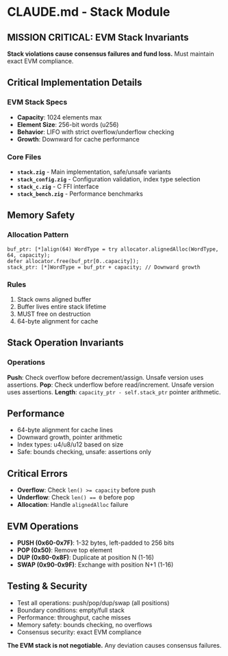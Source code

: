 # CLAUDE.md - Stack Module

## MISSION CRITICAL: EVM Stack Invariants

**Stack violations cause consensus failures and fund loss.** Must maintain exact EVM compliance.

## Critical Implementation Details

### EVM Stack Specs

- **Capacity**: 1024 elements max
- **Element Size**: 256-bit words (u256)
- **Behavior**: LIFO with strict overflow/underflow checking
- **Growth**: Downward for cache performance

### Core Files

- **`stack.zig`** - Main implementation, safe/unsafe variants
- **`stack_config.zig`** - Configuration validation, index type selection
- **`stack_c.zig`** - C FFI interface
- **`stack_bench.zig`** - Performance benchmarks

## Memory Safety

### Allocation Pattern
```zig
buf_ptr: [*]align(64) WordType = try allocator.alignedAlloc(WordType, 64, capacity);
defer allocator.free(buf_ptr[0..capacity]);
stack_ptr: [*]WordType = buf_ptr + capacity; // Downward growth
```

### Rules
1. Stack owns aligned buffer
2. Buffer lives entire stack lifetime
3. MUST free on destruction
4. 64-byte alignment for cache

## Stack Operation Invariants

### Operations

**Push**: Check overflow before decrement/assign. Unsafe version uses assertions.
**Pop**: Check underflow before read/increment. Unsafe version uses assertions.
**Length**: `capacity_ptr - self.stack_ptr` pointer arithmetic.

## Performance

- 64-byte alignment for cache lines
- Downward growth, pointer arithmetic
- Index types: u4/u8/u12 based on size
- Safe: bounds checking, unsafe: assertions only

## Critical Errors

- **Overflow**: Check `len() >= capacity` before push
- **Underflow**: Check `len() == 0` before pop
- **Allocation**: Handle `alignedAlloc` failure

## EVM Operations

- **PUSH (0x60-0x7F)**: 1-32 bytes, left-padded to 256 bits
- **POP (0x50)**: Remove top element
- **DUP (0x80-0x8F)**: Duplicate at position N (1-16)
- **SWAP (0x90-0x9F)**: Exchange with position N+1 (1-16)

## Testing & Security

- Test all operations: push/pop/dup/swap (all positions)
- Boundary conditions: empty/full stack
- Performance: throughput, cache misses
- Memory safety: bounds checking, no overflows
- Consensus security: exact EVM compliance

**The EVM stack is not negotiable.** Any deviation causes consensus failures.